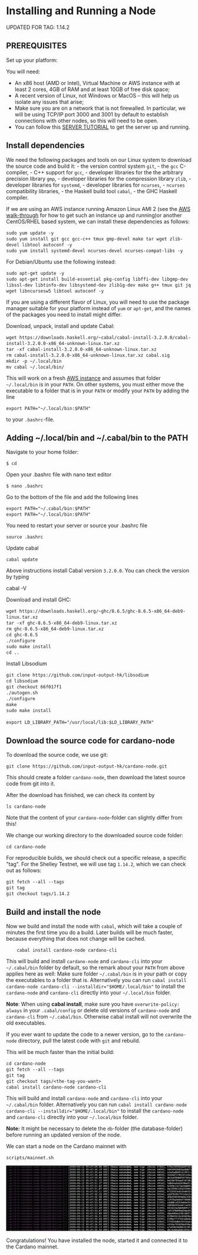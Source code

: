 # Installing and Running a Node

UPDATED FOR TAG: 1.14.2

## PREREQUISITES

Set up your platform:

You will need:

* An x86 host (AMD or Intel), Virtual Machine or AWS instance with at least 2 cores, 4GB of RAM and at least 10GB of free disk space;
* A recent version of Linux, not Windows or MacOS – this will help us isolate any issues that arise;
* Make sure you are on a network that is not firewalled. In particular, we will be using TCP/IP port 3000 and 3001 by default to establish connections with other nodes, so this will need to be open.
* You can follow this [SERVER TUTORIAL](000_AWS.md) to get the server up and running.

## Install dependencies

We need the following packages and tools on our Linux system to download the source code and build it:
    - the version control system ``git``,
    - the ``gcc`` C-compiler,
    - C++ support for ``gcc``,
    - developer libraries for the the arbitrary precision library ``gmp``,
    - developer libraries for the compression library ``zlib``,
    - developer libraries for ``systemd``,
    - developer libraries for ``ncurses``,
    - ``ncurses`` compatibility libraries,
    - the Haskell build tool ``cabal``,
    - the GHC Haskell compiler.

If we are using an AWS instance running Amazon Linux AMI 2 (see the [AWS walk-through](000_AWS.md) for how to get such an instance up and running)or another CentOS/RHEL based system, we can install these dependencies as follows:

    sudo yum update -y
    sudo yum install git gcc gcc-c++ tmux gmp-devel make tar wget zlib-devel libtool autoconf -y
    sudo yum install systemd-devel ncurses-devel ncurses-compat-libs -y

For Debian/Ubuntu use the following instead:


    sudo apt-get update -y
    sudo apt-get install build-essential pkg-config libffi-dev libgmp-dev libssl-dev libtinfo-dev libsystemd-dev zlib1g-dev make g++ tmux git jq wget libncursesw5 libtool autoconf -y

If you are using a different flavor of Linux, you will need to use the package manager suitable for your platform instead of `yum` or `apt-get`, and the names of the packages you need to install might differ.

Download, unpack, install and update Cabal:

    wget https://downloads.haskell.org/~cabal/cabal-install-3.2.0.0/cabal-install-3.2.0.0-x86_64-unknown-linux.tar.xz
    tar -xf cabal-install-3.2.0.0-x86_64-unknown-linux.tar.xz
    rm cabal-install-3.2.0.0-x86_64-unknown-linux.tar.xz cabal.sig
    mkdir -p ~/.local/bin
    mv cabal ~/.local/bin/


This will work on a fresh [AWS instance](000_AWS.md) and assumes that folder `~/.local/bin` is in your `PATH`.
On other systems, you must either move the executable to a folder that is in your `PATH` or modify your `PATH` by adding the line

    export PATH="~/.local/bin:$PATH"

to your `.bashrc`-file.

## Adding ~/.local/bin and ~/.cabal/bin to the PATH

Navigate to your home folder:

    $ cd
Open your .bashrc file with nano text editor

    $ nano .bashrc
Go to the bottom of the file and add the following lines

    export PATH="~/.cabal/bin:$PATH"
    export PATH="~/.local/bin:$PATH"


You need to restart your server or source your .bashrc file

    source .bashrc

Update cabal

    cabal update

Above instructions install Cabal version `3.2.0.0`. You can check the version by typing

   cabal -V

Download and install GHC:

    wget https://downloads.haskell.org/~ghc/8.6.5/ghc-8.6.5-x86_64-deb9-linux.tar.xz
    tar -xf ghc-8.6.5-x86_64-deb9-linux.tar.xz
    rm ghc-8.6.5-x86_64-deb9-linux.tar.xz
    cd ghc-8.6.5
    ./configure
    sudo make install
    cd ..

Install Libsodium

    git clone https://github.com/input-output-hk/libsodium
    cd libsodium
    git checkout 66f017f1
    ./autogen.sh
    ./configure
    make
    sudo make install

    export LD_LIBRARY_PATH="/usr/local/lib:$LD_LIBRARY_PATH"


## Download the source code for cardano-node

To download the source code, we use git:

    git clone https://github.com/input-output-hk/cardano-node.git


This should create a folder ``cardano-node``, then download the latest source code from git into it.

After the download has finished, we can check its content by

    ls cardano-node

Note that the content of your ``cardano-node``-folder can slightly differ from this!

We change our working directory to the downloaded source code folder:

    cd cardano-node

For reproducible builds, we should check out a specific release, a specific "tag".
For the Shelley Testnet, we will use tag `1.14.2`, which we can check out as follows:

    git fetch --all --tags
    git tag
    git checkout tags/1.14.2


## Build and install the node

Now we build and install the node with ``cabal``, which will take a couple of minutes the first time you do a build. Later builds will be much faster, because everything that does not change will be cached.

   		cabal install cardano-node cardano-cli

This will build and install `cardano-node` and `cardano-cli` into your `~/.cabal/bin` folder by default, so the remark about your `PATH` from above applies here as well: Make sure folder `~/.cabal/bin` is in your path or copy the executables to a folder that is. Alternatively you can run `cabal install cardano-node cardano-cli --installdir="$HOME/.local/bin"` to install the `cardano-node` and `cardano-cli` directly into your `~/.local/bin` folder.

__Note__: When using __cabal install__, make sure you have `overwrite-policy: always` in your `.cabal/config` or delete old versions of `cardano-node` and `cardano-cli` from `~/.cabal/bin`. Otherwise cabal install will not overwrite the old executables.

If you ever want to update the code to a newer version, go to the `cardano-node` directory, pull the latest code with ``git`` and rebuild.

This will be much faster than the initial build:

    cd cardano-node
    git fetch --all --tags
    git tag
    git checkout tags/<the-tag-you-want>
    cabal install cardano-node cardano-cli

This will build and install `cardano-node` and `cardano-cli` into your `~/.cabal/bin` folder. Alternatively you can run `cabal install cardano-node cardano-cli --installdir="$HOME/.local/bin"` to install the `cardano-node` and `cardano-cli` directly into your `~/.local/bin` folder.

__Note:__ It might be necessary to delete the `db`-folder (the database-folder) before running an updated version of the node.

We can start a node on the Cardano mainnet with

    scripts/mainnet.sh

   ![Node running on mainnet.](images/mainnet.png)

Congratulations! You have installed the node, started it and connected it to the Cardano mainnet.
